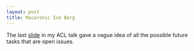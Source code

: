```yaml
---
layout: post
title: Macaronic Ice Berg 
---
```


The last [slide](https://raw.githubusercontent.com/arendu/arendu.github.io/master/images/iceberg.png) in my ACL talk gave a vague idea of all the possible future tasks that are open issues.




